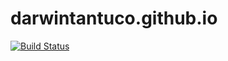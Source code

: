 # darwintantuco.github.io

[![Build Status](https://travis-ci.com/darwintantuco/darwintantuco.github.io.svg?branch=develop)](https://travis-ci.com/darwintantuco/darwintantuco.github.io)
